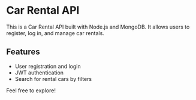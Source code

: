# Car Rental API

This is a Car Rental API built with Node.js and MongoDB. It allows users to register, log in, and manage car rentals.

## Features

- User registration and login
- JWT authentication
- Search for rental cars by filters

Feel free to explore!
